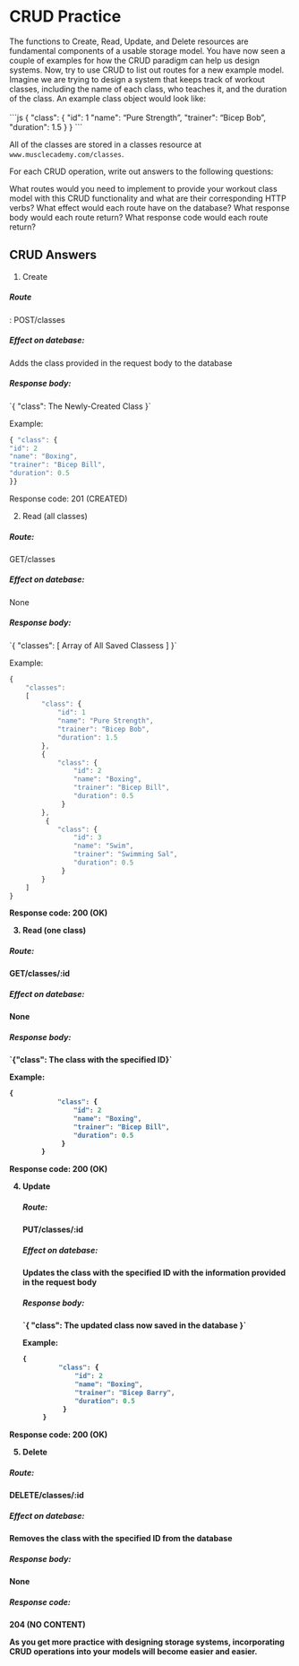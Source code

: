 <h1>CRUD Practice</h1>
The functions to Create, Read, Update, and Delete resources are fundamental components of a usable storage model. You have now seen a couple of examples for how the CRUD paradigm can help us design systems. Now, try to use CRUD to list out routes for a new example model. Imagine we are trying to design a system that keeps track of workout classes, including the name of each class, who teaches it, and the duration of the class. An example class object would look like:
<br>
<br>
```js
{
  "class": {
    "id": 1
    "name": “Pure Strength”,
    "trainer": “Bicep Bob”,
    "duration": 1.5
   }
}
```

All of the classes are stored in a classes resource at `www.musclecademy.com/classes`.

For each CRUD operation, write out answers to the following questions:

What routes would you need to implement to provide your workout class model with this CRUD functionality and what are their corresponding HTTP verbs?
What effect would each route have on the database?
What response body would each route return?
What response code would each route return?

<h2>CRUD Answers</h2>

1. Create
<h5>Route</h5>: POST/classes
<h5>Effect on datebase:</h5> Adds the class provided in the request body to the database
<h5>Response body:</h5>
 `{ "class": The Newly-Created Class }`

Example:

```js
{ "class": {
"id": 2
"name": "Boxing",
"trainer": "Bicep Bill",
"duration": 0.5
}}

```

Response code: 201 (CREATED)

2. Read (all classes)
<h5>Route:</h5> GET/classes
<h5>Effect on datebase:</h5> None
<h5>Response body:</h5>
 `{ "classes": [ Array of All Saved Classess ] }`

Example:

```js
{
    "classes":
    [
        "class": {
            "id": 1
            "name": "Pure Strength",
            "trainer": "Bicep Bob",
            "duration": 1.5
        },
        {
            "class": {
                "id": 2
                "name": "Boxing",
                "trainer": "Bicep Bill",
                "duration": 0.5
             }
        },
         {
            "class": {
                "id": 3
                "name": "Swim",
                "trainer": "Swimming Sal",
                "duration": 0.5
             }
        }
    ]
}
```

<b>Response code:</h5> 200 (OK)

3. Read (one class)
<h5>Route:</h5> GET/classes/:id
<h5>Effect on datebase:</h5> None
<h5>Response body:</h5>
 `{"class": The class with the specified ID}`

Example:

```js
{
            "class": {
                "id": 2
                "name": "Boxing",
                "trainer": "Bicep Bill",
                "duration": 0.5
             }
        }
```

<b>Response code:</h5> 200 (OK)

4. Update
   <h5>Route:</h5> PUT/classes/:id
   <h5>Effect on datebase:</h5> Updates the class with the specified ID with the information provided in the request body
   <h5>Response body:</h5>
    `{ "class": The updated class now saved in the database }`

   Example:

   ```js
   {
            "class": {
                "id": 2
                "name": "Boxing",
                "trainer": "Bicep Barry",
                "duration": 0.5
             }
        }
   ```

<b>Response code:</h5> 200 (OK)

5. Delete
<h5>Route:</h5> DELETE/classes/:id
<h5>Effect on datebase:</h5> Removes the class with the specified ID from the database
<h5>Response body:</h5> None
<h5>Response code: </h5> 204 (NO CONTENT)

As you get more practice with designing storage systems, incorporating CRUD operations into your models will become easier and easier.
